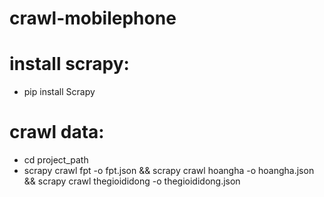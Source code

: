 # crawl-mobilephone
# install scrapy:
- pip install Scrapy 
# crawl data:
- cd project_path
- scrapy crawl fpt -o fpt.json && scrapy crawl hoangha -o hoangha.json && scrapy crawl thegioididong -o thegioididong.json 
